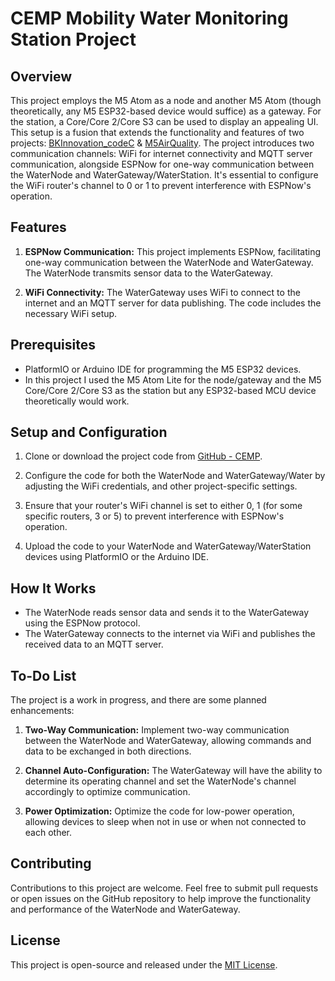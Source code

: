 # CEMP Mobility Water Monitoring Station Project

## Overview

This project employs the M5 Atom as a node and another M5 Atom (though theoretically, any M5 ESP32-based device would suffice) as a gateway. For the station, a Core/Core 2/Core S3 can be used to display an appealing UI. This setup is a fusion that extends the functionality and features of two projects: [BKInnovation_codeC](https://github.com/HyHyZhaLee/BKInnovation_codeC) & [M5AirQuality](https://github.com/armel/M5AirQuality/).
The project introduces two communication channels: WiFi for internet connectivity and MQTT server communication, alongside ESPNow for one-way communication between the WaterNode and WaterGateway/WaterStation. It's essential to configure the WiFi router's channel to 0 or 1 to prevent interference with ESPNow's operation.

## Features

1. **ESPNow Communication:** This project implements ESPNow, facilitating one-way communication between the WaterNode and WaterGateway. The WaterNode transmits sensor data to the WaterGateway.

2. **WiFi Connectivity:** The WaterGateway uses WiFi to connect to the internet and an MQTT server for data publishing. The code includes the necessary WiFi setup.

## Prerequisites

- PlatformIO or Arduino IDE for programming the M5 ESP32 devices.
- In this project I used the M5 Atom Lite for the node/gateway and the M5 Core/Core 2/Core S3 as the station but any ESP32-based MCU device theoretically would work.

## Setup and Configuration

1. Clone or download the project code from [GitHub - CEMP](https://github.com/tin-nguyen-31k17/CEMP).

2. Configure the code for both the WaterNode and WaterGateway/Water by adjusting the WiFi credentials, and other project-specific settings.

3. Ensure that your router's WiFi channel is set to either 0, 1 (for some specific routers, 3 or 5) to prevent interference with ESPNow's operation.

4. Upload the code to your WaterNode and WaterGateway/WaterStation devices using PlatformIO or the Arduino IDE.

## How It Works

- The WaterNode reads sensor data and sends it to the WaterGateway using the ESPNow protocol.
- The WaterGateway connects to the internet via WiFi and publishes the received data to an MQTT server.

## To-Do List

The project is a work in progress, and there are some planned enhancements:

1. **Two-Way Communication:** Implement two-way communication between the WaterNode and WaterGateway, allowing commands and data to be exchanged in both directions.

2. **Channel Auto-Configuration:** The WaterGateway will have the ability to determine its operating channel and set the WaterNode's channel accordingly to optimize communication.

3. **Power Optimization:** Optimize the code for low-power operation, allowing devices to sleep when not in use or when not connected to each other.

## Contributing

Contributions to this project are welcome. Feel free to submit pull requests or open issues on the GitHub repository to help improve the functionality and performance of the WaterNode and WaterGateway.

## License

This project is open-source and released under the [MIT License](LICENSE).
